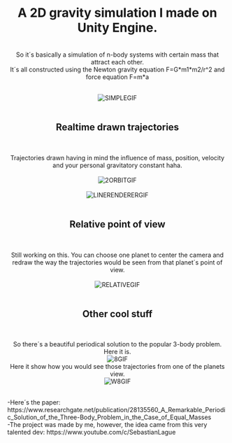 <h1 align="center"><b>A 2D gravity simulation I made on Unity Engine.</b></h1>
<br>  

<div align="center">
    So it´s basically a simulation of n-body systems with certain mass that attract each other. 
    <br>
    It´s all constructed using the Newton gravity equation F=G*m1*m2/r^2 and force equation F=m*a
    <br><br>
</div>

<p align="center">
    <img src="https://github.com/user-attachments/assets/88332cd7-2891-44f3-8c6d-9a9e013db4ec" alt="SIMPLEGIF">
    <br><br>
</p>

<h2 align="center"><b>Realtime drawn trajectories</b></h2>
<br>

<p align="center">
    Trajectories drawn having in mind the influence of mass, position, velocity and your personal gravitatory constant haha.
    <br><br>
    <img src="https://github.com/user-attachments/assets/2bdc295d-acd5-4498-8c37-0568ddfb9996" alt="2ORBITGIF">
    <br><br>
    <img src="https://github.com/user-attachments/assets/98c9ff68-ba5e-491c-9e83-41bbc4d966a8" alt="LINERENDERERGIF">
    <br><br>
</p>

<h2 align="center"><b>Relative point of view</b></h2>
<br>

<p align="center">
    Still working on this. You can choose one planet to center the camera and redraw the way the trajectories would be seen from that planet´s point of view.
    <br><br>
    <img src="https://github.com/user-attachments/assets/52d20932-0179-43ca-9b20-c219d9be0f3a" alt="RELATIVEGIF">
    <br><br>
</p>

<h2 align="center"><b>Other cool stuff</b></h2>
<br>

<p align="center">
    So there´s a beautiful periodical solution to the popular 3-body problem.
    <br>
    Here it is.
    <br>
    <img src="https://github.com/user-attachments/assets/6b9e4fa6-2408-435b-9824-c72025046eb3" alt="8GIF">
    <br>
    Here it show how you would see those trajectories from one of the planets view.
    <br>
    <img src="https://github.com/user-attachments/assets/75973b3d-758e-4229-9e77-21ac180d0b32" alt="W8GIF">
    <br><br>
</p>
<p align="left">
-Here´s the paper: https://www.researchgate.net/publication/28135560_A_Remarkable_Periodic_Solution_of_the_Three-Body_Problem_in_the_Case_of_Equal_Masses
    <br>
-The project was made by me, however, the idea came from this very talented dev: https://www.youtube.com/c/SebastianLague
    </p>
